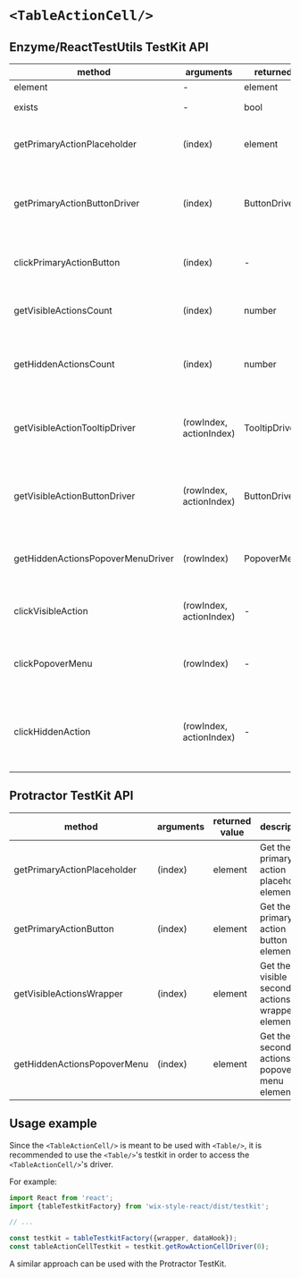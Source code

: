 # `<TableActionCell/>`

## Enzyme/ReactTestUtils TestKit API

| method | arguments | returned value | description |
|--------|-----------|----------------|-------------|
| element | - | element | Get the element |
| exists | - | bool | Whether the element exists |
| getPrimaryActionPlaceholder | (index) | element | Get the primary action placeholder element |
| getPrimaryActionButtonDriver | (index) | ButtonDriver | Get the driver of the primary action `<Button/>` from the action column |
| clickPrimaryActionButton | (index) | - | Click the primary action button from the action column |
| getVisibleActionsCount | (index) | number | Get the number of the visible secondary actions |
| getHiddenActionsCount | (index) | number | Get the number of the hidden secondary actions (in the `<PopoverMenu/>`) |
| getVisibleActionTooltipDriver | (rowIndex, actionIndex) | TooltipDriver | Get the driver of a specific visible secondary action `<Tooltip/>` |
| getVisibleActionButtonDriver | (rowIndex, actionIndex) | ButtonDriver | Get the driver of a specific visible secondary action `<Button/>` |
| getHiddenActionsPopoverMenuDriver | (rowIndex) | PopoverMenuDriver | Get the driver of the hidden secondary action `<PopoverMenu/>` |
| clickVisibleAction | (rowIndex, actionIndex) | - | Click an a visible secondary action |
| clickPopoverMenu | (rowIndex) | - | Click on the hidden secondary actions `<PopoverMenu/>` |
| clickHiddenAction | (rowIndex, actionIndex) | - | Click on a hidden secondary action (requires the `<PopoverMenu/>` to be open) |

## Protractor TestKit API

| method | arguments | returned value | description |
|--------|-----------|----------------|-------------|
| getPrimaryActionPlaceholder | (index) | element | Get the primary action placeholder element |
| getPrimaryActionButton | (index) | element | Get the primary action button element |
| getVisibleActionsWrapper | (index) | element | Get the visible secondary actions wrapper element |
| getHiddenActionsPopoverMenu | (index) | element | Get the secondary actions popover menu element |

## Usage example

Since the `<TableActionCell/>` is meant to be used with `<Table/>`, it is recommended to use the
`<Table/>`'s testkit in order to access the `<TableActionCell/>`'s driver.

For example:

```javascript
import React from 'react';
import {tableTestkitFactory} from 'wix-style-react/dist/testkit';

// ...

const testkit = tableTestkitFactory({wrapper, dataHook});
const tableActionCellTestkit = testkit.getRowActionCellDriver(0);
```

A similar approach can be used with the Protractor TestKit.
